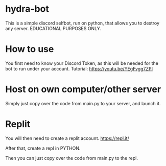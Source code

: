 # hydra-bot
This is a simple discord selfbot, run on python, that allows you to destroy any server. EDUCATIONAL PURPOSES ONLY.


# How to use
You first need to know your Discord Token, as this will be needed for the bot to run under your account.
Tutorial: https://youtu.be/YEgFvgg7ZPI

# Host on own computer/other server
Simply just copy over the code from main.py to your server, and launch it.

# Replit
You will then need to create a replit account. https://repl.it/

After that, create a repl in PYTHON.

Then you can just copy over the code from main.py to the repl.
